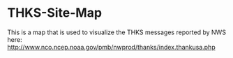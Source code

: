 # THKS-Site-Map
This is a map that is used to visualize the THKS messages reported by NWS here:  http://www.nco.ncep.noaa.gov/pmb/nwprod/thanks/index.thankusa.php
